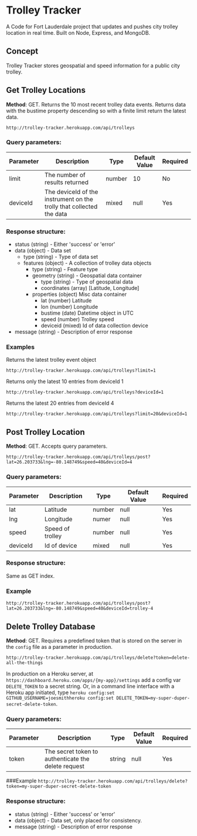 # Trolley Tracker

A Code for Fort Lauderdale project that updates and pushes city trolley location in real time. Built on Node, Express, and MongoDB.

## Concept

Trolley Tracker stores geospatial and speed information for a public city trolley.

## Get Trolley Locations

**Method**: GET. Returns the 10 most recent trolley data events. Returns data with the bustime property descending so with a finite limit return the latest data.

    http://trolley-tracker.herokuapp.com/api/trolleys

### Query parameters:
| Parameter | Description | Type | Default Value | Required|
| -------------|---------------|-------|------------------|-----------|
| limit | The number of results returned| number| 10 | No |
| deviceId | The deviceId of the instrument on the trolly that collected the data| mixed | null | Yes |

### Response structure:
 + status (string) - Either 'success' or 'error'
 + data (object) - Data set
	+ type (string) - Type of data set
	+ features (object) - A collection of trolley data objects
		+ type (string) - Feature type
		+ geometry (string) - Geospatial data container
			+ type (string) - Type of geospatial data
			+ coordinates (array) [Latitude, Longitude]
		+ properties (object) Misc data container
			+ lat (number) Latitude
			+ lon (number) Longitude
			+ bustime (date) Datetime object in UTC
			+ speed (number) Trolley speed
			+ deviceid (mixed) Id of data collection device
 + message (string) - Description of error response

### Examples

Returns the latest trolley event object

    http://trolley-tracker.herokuapp.com/api/trolleys?limit=1

Returns only the latest 10 entries from deviceId 1

    http://trolley-tracker.herokuapp.com/api/trolleys?deviceId=1

Returns the latest 20 entries from deviceId 4

    http://trolley-tracker.herokuapp.com/api/trolleys?limit=20&deviceId=1

## Post Trolley Location
**Method**: GET. Accepts query parameters.

`http://trolley-tracker.herokuapp.com/api/trolleys/post?lat=26.203733&lng=-80.148749&speed=40&deviceId=4`

### Query parameters:
| Parameter | Description | Type | Default Value | Required|
| -------------|---------------|-------|------------------|-----------|
| lat | Latitude | number | null | Yes |
| lng | Longitude | numer | null | Yes |
| speed | Speed of trolley | number | null | Yes |
|deviceId | Id of device | mixed | null | Yes |

### Response structure:
Same as GET index.

### Example
`http://trolley-tracker.herokuapp.com/api/trolleys/post?lat=26.203733&lng=-80.148749&speed=40&deviceId=trolley-4`

## Delete Trolley Database
**Method**: GET. Requires a predefined token that is stored on the server in the `config` file as a parameter in production.

`http://trolley-tracker.herokuapp.com/api/trolleys/delete?token=delete-all-the-things`

In production on a Heroku server, at `https://dashboard.heroku.com/apps/{my-app}/settings` add a config var `DELETE_TOKEN` to a secret string. Or, in a command line interface with a Heroku app initiated, type `heroku config:set GITHUB_USERNAME=joesmithheroku config:set DELETE_TOKEN=my-super-duper-secret-delete-token`.

### Query parameters:
| Parameter | Description | Type | Default Value | Required|
| -------------|---------------|-------|------------------|-----------|
| token | The secret token to authenticate the delete request | string | null | Yes |

###Example
`http://trolley-tracker.herokuapp.com/api/trolleys/delete?token=my-super-duper-secret-delete-token`


### Response structure:
 + status (string) - Either 'success' or 'error'
 + data (object) - Data set, only placed for consistency.
 + message (string) - Description of error response